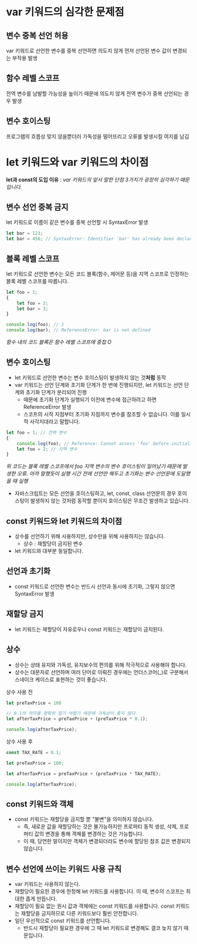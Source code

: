 var 키워드의 심각한 문제점
==================
## 변수 중복 선언 허용
var 키워드로 선언한 변수를 중복 선언하면 의도치 않게 먼저 선언된 변수 값이 변경되는 부작용 발생
## 함수 레벨 스코프
전역 변수를 남발할 가능성을 높이기 때문에 의도치 않게 전역 변수가 중복 선언되는 경우 발생
## 변수 호이스팅
프로그램의 흐름상 맞지 않을뿐더러 가독성을 떨어뜨리고 오류를 발생시킬 여지를 남김

let 키워드와 var 키워드의 차이점
==========
**let과 const의 도입 이유** :
*var 키워드의 앞서 말한 단점 3가지가 굉장히 심각하기 때문입니다.*

## 변수 선언 중복 금지
let 키워드로 이름이 같은 변수를 중복 선언할 시 SyntaxError 발생
```javascript
let bar = 123;
let bar = 456; // SyntaxError: Identifier 'bar' has already been declared
```

## 블록 레벨 스코프
let 키워드로 선언한 변수는 모든 코드 블록(함수, 제어문 등)을 지역 스코프로 인정하는 블록 레벨 스코프를 따릅니다.
```javascript
let foo = 1;
{
    let foo = 2;
    let bar = 3;
}

console.log(foo); // 1
console.log(bar); // ReferenceError: bar is not defined
```
*함수 내의 코드 블록은 함수 레벨 스코프에 중첩 O*

## 변수 호이스팅
- let 키워드로 선언한 변수는 변수 호이스팅이 발생하지 않는 것**처럼** 동작
- var 키워드는 선언 단계와 초기화 단계가 한 번에 진행되지만, let 키워드는 선언 단계와 초기화 단계가 분리되어 진행
    - 때문에 초기화 단계가 실행되기 이전에 변수에 접근하려고 하면 ReferenceError 발생
    - 스코프의 시작 지점부터 초기화 지점까지 변수를 참조할 수 없습니다. 이를 일시적 사각지대라고 말합니다.
```javascript
let foo = 1; // 전역 변수
{
    console.log(foo); // Reference: Cannot access 'foo' before initialization
    let foo = 2; // 지역 변수
}
```
*위 코드는 블록 레벨 스코프에서 foo 지역 변수의 변수 호이스팅이 일어났기 때문에 발생한 오류. 아까 말했듯이 실행 시간 전에 선언만 해두고 초기화는 변수 선언문에 도달했을 때 실행*
- 자바스크립트는 모든 선언을 호이스팅하고, let, const, class 선언문의 경우 호이스팅이 발생하지 않는 것처럼 동작할 뿐이지 호이스팅은 무조건 발생하고 있습니다.

## const 키워드와 let 키워드의 차이점
- 상수를 선언하기 위해 사용하지만, 상수만을 위해 사용하지는 않습니다.
    - 상수 : 재할당이 금지된 변수
- let 키워드와 대부분 동일합니다.

## 선언과 초기화
- const 키워드로 선언한 변수는 반드시 선언과 동시에 초기화, 그렇지 않으면 SyntaxError 발생

## 재할당 금지
- let 키워드는 재할당이 자유로우나 const 키워드는 재할당이 금지된다.

## 상수
- 상수는 상태 유지와 가독성, 유지보수의 편의를 위해 적극적으로 사용해야 합니다.
- 상수는 대문자로 선언하며 여러 단어로 이뤄진 경우에는 언더스코어(_)로 구분해서 스네이크 케이스로 표현하는 것이 좋습니다.

상수 사용 전
```javascript
let preTaxPrice = 100

// 0.1의 의미를 명확히 알기 어렵기 때문에 가독성이 좋지 않다.
let afterTaxPrice = preTaxPrice + (preTaxPrice * 0.1);

console.log(afterTaxPrice);
```
상수 사용 후
```javascript
const TAX_RATE = 0.1;

let preTaxPrice = 100;

let afterTaxPrice = preTaxPrice + (preTaxPrice * TAX_RATE);

console.log(afterTaxPrice);
```

## const 키워드와 객체
- const 키워드는 재할당을 금지할 뿐 "불변"을 의미하지 않습니다.
    - 즉, 새로운 값을 재할당하는 것은 불가능하지만 프로퍼티 동적 생성, 삭제, 프로퍼티 값의 변경을 통해 객체를 변경하는 것은 가능합니다.
    - 이 때, 당연한 말이지만 객체가 변경되더라도 변수에 할당된 참조 값은 변경되지 않습니다.

## 변수 선언에 쓰이는 키워드 사용 규칙
- var 키워드는 사용하지 않는다.
- 재할당이 필요한 경우에 한정해 let 키워드를 사용합니다. 이 때, 변수의 스코프는 최대한 좁게 만듭니다.
- 재할당이 필요 없는 원시 값과 객체에는 const 키워드를 사용합니다. const 키워드는 재할당을 금지하므로 다른 키워드보다 훨씬 안전합니다.
- 일단 우선적으로 const 키워드를 선언합니다.
    - 반드시 재할당이 필요한 경우에 그 때 let 키워드로 변경해도 결코 늦지 않기 때문입니다.